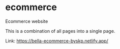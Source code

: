 # ecommerce
Ecommerce website

This is a combination of all pages into a single page. 

Link:
https://bella-ecommerce-byskp.netlify.app/
